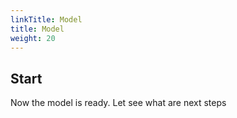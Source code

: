 ```yaml
---
linkTitle: Model
title: Model
weight: 20
---
```


## Start

Now the model is ready. Let see what are next steps


